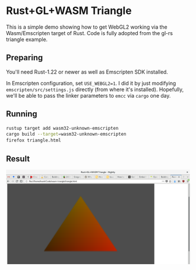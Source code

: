 # Rust+GL+WASM Triangle

This is a simple demo showing how to get WebGL2 working via the Wasm/Emscripten target of Rust. Code is fully adopted from the gl-rs triangle example.

## Preparing

You'll need Rust-1.22 or newer as well as Emscripten SDK installed.

In Emscripten configuration, set `USE_WEBGL2=1`. I did it by just modifying `emscripten/src/settings.js` directly (from where it's installed). Hopefully, we'll be able to pass the linker parameters to `emcc` via `cargo` one day.

## Running

```bash
rustup target add wasm32-unknown-emscripten
cargo build --target=wasm32-unknown-emscripten
firefox triangle.html
```

## Result

![screenshot](wasm-triangle.png)
